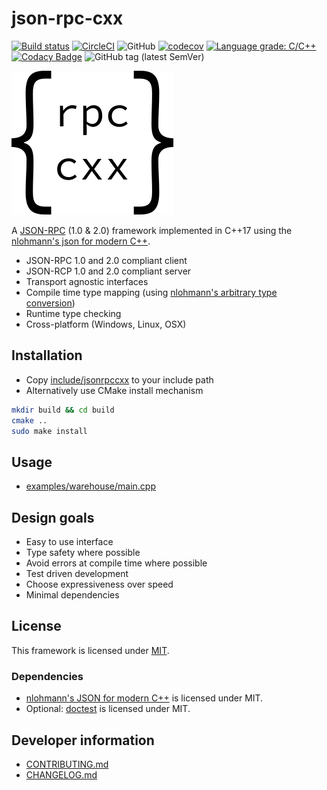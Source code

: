 # json-rpc-cxx


[![Build status](https://ci.appveyor.com/api/projects/status/c6rv869h984m1eo2?svg=true)](https://ci.appveyor.com/project/cinemast/json-rpc-cxx)
[![CircleCI](https://circleci.com/gh/jsonrpcx/json-rpc-cxx.svg?style=svg)](https://circleci.com/gh/jsonrpcx/json-rpc-cxx)
![GitHub](https://img.shields.io/github/license/jsonrpcx/json-rpc-cxx.svg)
[![codecov](https://codecov.io/gh/jsonrpcx/json-rpc-cxx/branch/master/graph/badge.svg)](https://codecov.io/gh/jsonrpcx/json-rpc-cxx)
[![Language grade: C/C++](https://img.shields.io/lgtm/grade/cpp/g/jsonrpcx/json-rpc-cxx.svg?logo=lgtm&logoWidth=18)](https://lgtm.com/projects/g/jsonrpcx/json-rpc-cxx/context:cpp)
[![Codacy Badge](https://api.codacy.com/project/badge/Grade/16b095ad49964288b524bc0b499c4efb)](https://www.codacy.com/app/cinemast/json-rpc-cxx?utm_source=github.com&amp;utm_medium=referral&amp;utm_content=jsonrpcx/json-rpc-cxx&amp;utm_campaign=Badge_Grade)
![GitHub tag (latest SemVer)](https://img.shields.io/github/tag/jsonrpcx/json-rpc-cxx.svg)

![json-rpc-cxx-icon](doc/icon.png)

A [JSON-RPC](https://www.jsonrpc.org/) (1.0 & 2.0) framework implemented in C++17 using the [nlohmann's json for modern C++](https://github.com/nlohmann/json).

-   JSON-RPC 1.0 and 2.0 compliant client
-   JSON-RCP 1.0 and 2.0 compliant server
-   Transport agnostic interfaces
-   Compile time type mapping (using [nlohmann's arbitrary type conversion](https://github.com/nlohmann/json#arbitrary-types-conversions))
-   Runtime type checking
-   Cross-platform (Windows, Linux, OSX)

## Installation

-   Copy [include/jsonrpccxx](include) to your include path
-   Alternatively use CMake install mechanism

```bash
mkdir build && cd build
cmake ..
sudo make install
```

## Usage

-   [examples/warehouse/main.cpp](examples/warehouse/main.cpp)

## Design goals

-   Easy to use interface
-   Type safety where possible
-   Avoid errors at compile time where possible
-   Test driven development
-   Choose expressiveness over speed
-   Minimal dependencies

## License

This framework is licensed under [MIT](LICENSE).

### Dependencies

-   [nlohmann's JSON for modern C++](https://github.com/nlohmann/json) is licensed under MIT.
-   Optional: [doctest](https://github.com/onqtam/doctest) is licensed under MIT.

## Developer information

-   [CONTRIBUTING.md](CONTRIBUTING.md)
-   [CHANGELOG.md](CHANGELOG.md)
